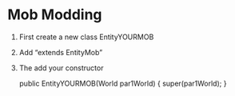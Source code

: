 # Mob Modding #

1. First create a new class EntityYOURMOB
2.	Add “extends EntityMob”
3.	The add your constructor

      public EntityYOURMOB(World par1World)
      {
        super(par1World);
      }

